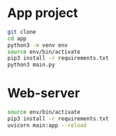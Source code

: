 # App project
```sh
git clone 
cd app
python3 -m venv env
source env/bin/activate
pip3 install -r requirements.txt
python3 main.py
```

# Web-server
```sh
source env/bin/activate
pip3 install -r requirements.txt
uvicorn main:app --reload
```